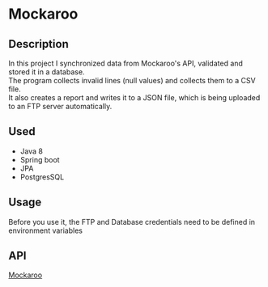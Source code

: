 # Mockaroo

## Description
  In this project I synchronized data from Mockaroo's API, validated and stored it in a database. <br/>
  The program collects invalid lines (null values) and collects them to a CSV file. <br/>
  It also creates a report and writes it to a JSON file, which is being uploaded to an FTP server automatically.
 
## Used
 - Java 8
 - Spring boot
 - JPA
 - PostgresSQL

 
## Usage
Before you use it, the FTP and Database credentials need to be defined in environment variables
 
## API
 [Mockaroo](https://www.mockaroo.com)

